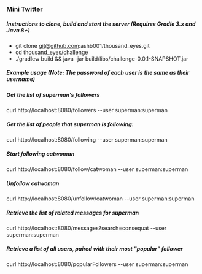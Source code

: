 ### Mini Twitter

##### Instructions to clone, build and start the server (Requires Gradle 3.x and Java 8+)

- git clone git@github.com:ashb001/thousand_eyes.git
- cd thousand_eyes/challenge
- ./gradlew build && java -jar build/libs/challenge-0.0.1-SNAPSHOT.jar

##### Example usage (Note: The password of each user is the same as their username) 

##### Get the list of superman's followers

curl http://localhost:8080/followers --user superman:superman

##### Get the list of people that superman is following:

curl http://localhost:8080/following --user superman:superman

##### Start following catwoman

curl http://localhost:8080/follow/catwoman --user superman:superman

##### Unfollow catwoman

curl http://localhost:8080/unfollow/catwoman --user superman:superman

##### Retrieve the list of related messages for superman

curl http://localhost:8080/messages?search=consequat --user superman:superman

##### Retrieve a list of all users, paired with their most "popular" follower

curl http://localhost:8080/popularFollowers --user superman:superman
